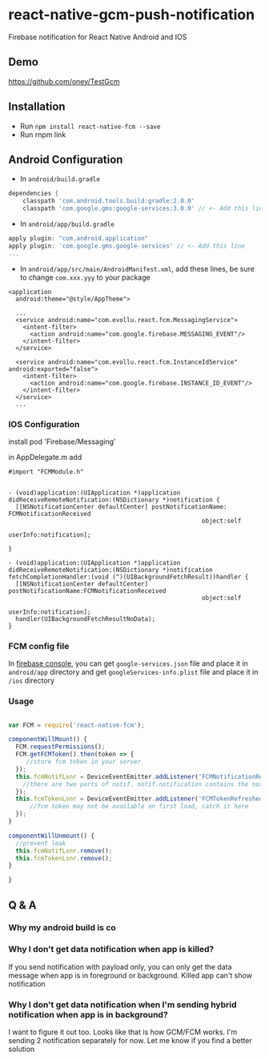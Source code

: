 # react-native-gcm-push-notification

Firebase notification for React Native Android and IOS

## Demo

https://github.com/oney/TestGcm

## Installation

- Run `npm install react-native-fcm --save`
- Run rnpm link

## Android Configuration

- In `android/build.gradle`
```gradle
dependencies {
    classpath 'com.android.tools.build:gradle:2.0.0'
    classpath 'com.google.gms:google-services:3.0.0' // <- Add this line
```

- In `android/app/build.gradle`
```gradle
apply plugin: "com.android.application"
apply plugin: 'com.google.gms.google-services' // <- Add this line
...
```

- In `android/app/src/main/AndroidManifest.xml`, add these lines, be sure to change `com.xxx.yyy` to your package

```
<application
  android:theme="@style/AppTheme">

  ...
  <service android:name="com.evollu.react.fcm.MessagingService">
    <intent-filter>
      <action android:name="com.google.firebase.MESSAGING_EVENT"/>
    </intent-filter>
  </service>

  <service android:name="com.evollu.react.fcm.InstanceIdService" android:exported="false">
    <intent-filter>
      <action android:name="com.google.firebase.INSTANCE_ID_EVENT"/>
    </intent-filter>
  </service>
  ...
```

### IOS Configuration

install pod 'Firebase/Messaging'

in AppDelegate.m add
```
#import "FCMModule.h"
```

```

- (void)application:(UIApplication *)application didReceiveRemoteNotification:(NSDictionary *)notification {
  [[NSNotificationCenter defaultCenter] postNotificationName: FCMNotificationReceived
                                                      object:self
                                                    userInfo:notification];

}

- (void)application:(UIApplication *)application didReceiveRemoteNotification:(NSDictionary *)notification fetchCompletionHandler:(void (^)(UIBackgroundFetchResult))handler {
  [[NSNotificationCenter defaultCenter] postNotificationName:FCMNotificationReceived
                                                      object:self
                                                    userInfo:notification];
  handler(UIBackgroundFetchResultNoData);
}
```


### FCM config file
In [firebase console](https://console.firebase.google.com/), you can get `google-services.json` file and place it in `android/app` directory and get `googleServices-info.plist` file and place it in `/ios` directory

### Usage

```javascript

var FCM = require('react-native-fcm');

componentWillMount() {
  FCM.requestPermissions();
  FCM.getFCMToken().then(token => {
     //store fcm token in your server
  });
  this.fcmNotifLsnr = DeviceEventEmitter.addListener('FCMNotificationReceived', (notif) => {
    //there are two parts of notif. notif.notification contains the notification payload, notif.data contains data payload
  });
  this.fcmTokenLsnr = DeviceEventEmitter.addListener('FCMTokenRefreshed', (token) => {
      //fcm token may not be available on first load, catch it here
  });
}

componentWillUnmount() {
  //prevent leak
  this.fcmNotifLsnr.remove();
  this.fcmTokenLsnr.remove();
}

}
```

## Q & A
### Why my android build is co
### Why I don't get data notification when app is killed?
If you send notification with payload only, you can only get the data message when app is in foreground or background. Killed app can't show notification
### Why I don't get data notification when I'm sending hybrid notification when app is in background?
I want to figure it out too. Looks like that is how GCM/FCM works. I'm sending 2 notification separately for now. Let me know if you find a better solution

